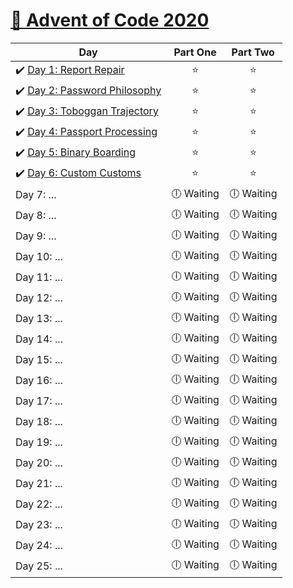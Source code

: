 # [🎄 Advent of Code 2020](https://adventofcode.com/2020)

| Day                                                                                                                               |  Part One  |  Part Two  |
| --------------------------------------------------------------------------------------------------------------------------------- | :--------: | :--------: |
| ✔️ [Day 1: Report Repair](https://github.com/kryha5555/Advent-of-Code-2020/tree/main/Day%2001 "Day 1: Report Repair")             |    ⭐️     |    ⭐️     |
| ✔️ [Day 2: Password Philosophy](https://github.com/kryha5555/Advent-of-Code-2020/tree/main/Day%2002 "Day 2: Password Philosophy") |    ⭐️     |    ⭐️     |
| ✔️ [Day 3: Toboggan Trajectory](https://github.com/kryha5555/Advent-of-Code-2020/tree/main/Day%2003 "Day 3: Toboggan Trajectory") |    ⭐️     |    ⭐️     |
| ✔️ [Day 4: Passport Processing](https://github.com/kryha5555/Advent-of-Code-2020/tree/main/Day%2004 "Day 4: Passport Processing") |    ⭐️     |    ⭐️     |
| ✔️ [Day 5: Binary Boarding](https://github.com/kryha5555/Advent-of-Code-2020/tree/main/Day%2005 "Day 5: Binary Boarding")         |    ⭐️     |    ⭐️     |
| ✔️ [Day 6: Custom Customs](https://github.com/kryha5555/Advent-of-Code-2020/tree/main/Day%2006 "Day 6: Custom Customs")           |    ⭐️     |    ⭐️     |
| Day 7: ...                                                                                                                        | 🕕 Waiting | 🕕 Waiting |
| Day 8: ...                                                                                                                        | 🕕 Waiting | 🕕 Waiting |
| Day 9: ...                                                                                                                        | 🕕 Waiting | 🕕 Waiting |
| Day 10: ...                                                                                                                       | 🕕 Waiting | 🕕 Waiting |
| Day 11: ...                                                                                                                       | 🕕 Waiting | 🕕 Waiting |
| Day 12: ...                                                                                                                       | 🕕 Waiting | 🕕 Waiting |
| Day 13: ...                                                                                                                       | 🕕 Waiting | 🕕 Waiting |
| Day 14: ...                                                                                                                       | 🕕 Waiting | 🕕 Waiting |
| Day 15: ...                                                                                                                       | 🕕 Waiting | 🕕 Waiting |
| Day 16: ...                                                                                                                       | 🕕 Waiting | 🕕 Waiting |
| Day 17: ...                                                                                                                       | 🕕 Waiting | 🕕 Waiting |
| Day 18: ...                                                                                                                       | 🕕 Waiting | 🕕 Waiting |
| Day 19: ...                                                                                                                       | 🕕 Waiting | 🕕 Waiting |
| Day 20: ...                                                                                                                       | 🕕 Waiting | 🕕 Waiting |
| Day 21: ...                                                                                                                       | 🕕 Waiting | 🕕 Waiting |
| Day 22: ...                                                                                                                       | 🕕 Waiting | 🕕 Waiting |
| Day 23: ...                                                                                                                       | 🕕 Waiting | 🕕 Waiting |
| Day 24: ...                                                                                                                       | 🕕 Waiting | 🕕 Waiting |
| Day 25: ...                                                                                                                       | 🕕 Waiting | 🕕 Waiting |
